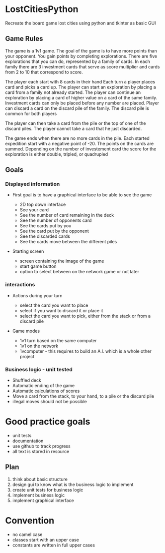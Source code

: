 # LostCitiesPython
Recreate the board game lost cities using python and tkinter as basic GUI

## Game Rules
The game is a 1v1 game. The goal of the game is to have more points than your opponent.
You gain points by completing explorations. 
There are five explorations that you can do, represented by a family of cards. In each family there are 3 investment cards that serve as score multiplier and cards from 2 to 10 that correspond to score.

The player each start with 8 cards in their hand
Each turn a player places card and picks a card up.
The player can start an exploration by placing a card from a family not already started.
The player can continue an exploration by placing a card of higher value on a card of the same family. Investment cards can only be placed before any number are placed.
Player can discard a card on the discard pile of the family. The discard pile is common for both players

The player can then take a card from the pile or the top of one of the discard piles. The player cannot take a card that he just discarded.

The game ends when there are no more cards in the pile.
Each started expedition start with a negative point of -20.
The points on the cards are summed.
Depending on the number of investement card the score for the exploration is either double, tripled, or quadrupled

## Goals
### Displayed information
- First goal is to have a graphical interface to be able to see the game
  - 2D top down interface
  - See your card
  - See the number of card remaining in the deck
  - See the number of opponents card
  - See the cards put by you
  - See the card put by the opponent
  - See the discarded cards
  - See the cards move between the different piles

- Starting screen
  - screen containing the image of the game
  - start game button
  - option to select between on the network game or not later
### interactions
- Actions during your turn
  - select the card you want to place
  - select if you want to discard it or place it
  - select the card you want to pick, either from the stack or from a discard pile
  
- Game modes
  - 1v1 turn based on the same computer
  - 1v1 on the network
  - 1vcomputer - this requires to build an A.I. which is a whole other project

### Business logic - unit tested
- Shuffled deck
- Automatic ending of the game
- Automatic calculations of scores
- Move a card from the stack, to your hand, to a pile or the discard pile
- illegal moves should not be possible

# Good practice goals
- unit tests
- documentation
- use github to track progress
- all text is stored in resource

## Plan
1. think about basic structure
2. design gui to know what is the business logic to implement
3. create unit tests for business logic
4. implement business logic
5. implement graphical interface

# Convention
- no camel case
- classes start with an upper case
- constants are written in full upper cases
